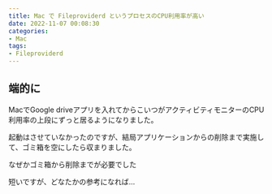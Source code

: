 ```yaml
---
title: Mac で Fileproviderd というプロセスのCPU利用率が高い
date: 2022-11-07 00:08:30
categories:
- Mac
tags:
- Fileproviderd
---
```


## 端的に
MacでGoogle driveアプリを入れてからこいつがアクティビティモニターのCPU利用率の上段にずっと居るようになりました。

起動はさせていなかったのですが、結局アプリケーションからの削除まで実施して、ゴミ箱を空にしたら収まりました。

なぜかゴミ箱から削除までが必要でした

短いですが、どなたかの参考になれば…